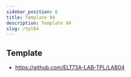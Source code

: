 ```yaml
---
sidebar_position: 6
title: Template 04
description: Template 04
slug: /tpl04
---
```


## Template
- https://github.com/ELT73A-LAB-TPL/LAB04
